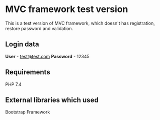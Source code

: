 # MVC framework test version
This is a test version of MVC framework, which doesn't has registration, restore password and validation.

## Login data
**User** - test@test.com
**Password** - 12345

## Requirements
PHP 7.4

## External libraries which used
Bootstrap Framework